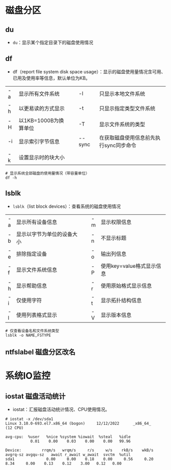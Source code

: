 # 磁盘分区

## du

- `du`：显示某个指定目录下的磁盘使用情况

## df

- df（report file system disk space usage）：显示的磁盘使用量情况含可用、已用及使用率等信息，默认单位为KB。

<table><tbody><tr><td>-a<strong></strong></td><td>显示所有文件系统</td><td rowspan="5"><strong>&nbsp;</strong></td><td>-l<strong></strong></td><td>只显示本地文件系统 </td></tr><tr><td>-h<strong></strong></td><td>以更易读的方式显示<strong></strong></td><td>-t</td><td>只显示指定类型文件系统 <strong></strong></td></tr><tr><td>-H<strong></strong></td><td>以1KB=1000B为换算单位</td><td>-T<strong></strong></td><td>显示文件系统的类型<strong></strong></td></tr><tr><td>-i</td><td>显示索引字节信息<strong></strong></td><td>--sync <strong></strong></td><td>在获取磁盘使用信息前先执行sync同步命令</td></tr><tr><td>-k<strong></strong></td><td>设置显示时的块大小<strong></strong></td><td>&nbsp;</td><td><strong>&nbsp;</strong></td></tr></tbody></table>

```shell
# 显示系统全部磁盘的使用量情况（带容量单位）
df -h
```

## lsblk

- `lsblk`（list block devices）：查看系统的磁盘使用情况

<table><tbody><tr><td width="5%">-a</td><td width="42.5%">显示所有设备信息</td><td rowspan="7" width="5%">&nbsp;</td><td width="5%">-m</td><td width="42.5%">显示权限信息</td></tr><tr><td>-b</td><td>显示以字节为单位的设备大小</td><td>-n</td><td>不显示标题</td></tr><tr><td>-e</td><td>排除指定设备</td><td>-o</td><td>输出列信息</td></tr><tr><td>-f</td><td>显示文件系统信息</td><td>-P</td><td>使用key=value格式显示信息</td></tr><tr><td>-h</td><td>显示帮助信息</td><td>-r</td><td>使用原始格式显示信息</td></tr><tr><td>-i</td><td>仅使用字符</td><td>-t</td><td>显示拓扑结构信息</td></tr><tr><td>-l</td><td>使用列表格式显示</td><td>-V</td><td>显示版本信息</td></tr></tbody></table>

```shell
# 仅查看设备名和文件系统类型
lsblk -o NAME,FSTYPE
```

## ntfslabel 磁盘分区改名

# <span name="磁盘IO监控">系统IO监控</span>

## iostat 磁盘活动统计

- iostat：汇报磁盘活动统计情况、CPU使用情况。

```shell
# iostat -x /dev/sda1
Linux 3.10.0-693.el7.x86_64 (bogon)     12/12/2022      _x86_64_        (12 CPU)

avg-cpu:  %user   %nice %system %iowait  %steal   %idle
           0.01    0.00    0.03    0.00    0.00   99.96

Device:         rrqm/s   wrqm/s     r/s     w/s    rkB/s    wkB/s avgrq-sz avgqu-sz   await r_await w_await  svctm  %util
sda1              0.00     0.00    0.18    0.00     0.56     0.20     8.34     0.00    0.13    0.12    3.00   0.12   0.00
```

